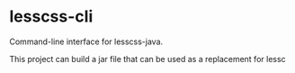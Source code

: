 lesscss-cli
===========

Command-line interface for lesscss-java.

This project can build a jar file that can be used as a replacement for lessc



